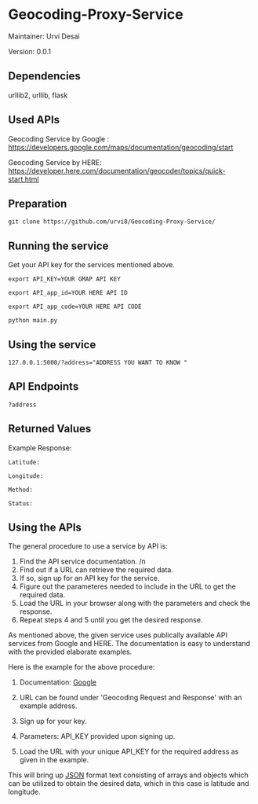 # Geocoding-Proxy-Service
Maintainer: Urvi Desai

Version: 0.0.1

## Dependencies
urllib2, urllib, flask

## Used APIs

Geocoding Service by Google : <https://developers.google.com/maps/documentation/geocoding/start>

Geocoding Service by HERE: <https://developer.here.com/documentation/geocoder/topics/quick-start.html>

## Preparation
```git clone https://github.com/urvi8/Geocoding-Proxy-Service/```

## Running the service 

Get your API key for the services mentioned above. 

```export API_KEY=YOUR GMAP API KEY```

```export API_app_id=YOUR HERE API ID```

```export API_app_code=YOUR HERE API CODE```

```python main.py``` 

## Using the service
```127.0.0.1:5000/?address="ADDRESS YOU WANT TO KNOW "```

## API Endpoints
```?address```

## Returned Values

Example Response: 

```Latitude: ```

```Longitude: ```

```Method:  ```

```Status:  ```

## Using the APIs

The general procedure to use a service by API is:

1. Find the API service documentation. /n
2. Find out if a URL can retrieve the required data.
3. If so, sign up for an API key for the service.
4. Figure out the parameteres needed to include in the URL to get the required data.
5. Load the URL in your browser along with the parameters and check the response.
6. Repeat steps 4 and 5 until you get the desired response.

As mentioned above, the given service uses publically available API services from Google and HERE. The documentation is easy to understand with the provided elaborate examples.

Here is the example for the above procedure: 

1. Documentation: [Google](https://developers.google.com/maps/documentation/geocoding/start) 

2. URL can be found under 'Geocoding Request and Response' with an example address.

3. Sign up for your key.

4. Parameters: API_KEY provided upon signing up.

5. Load the URL with your unique API_KEY for the required address as given in the example.

This will bring up [JSON](https://www.json.org/) format text consisting of arrays and objects which can be utilized to obtain the desired data, which in this case is latitude and longitude.
